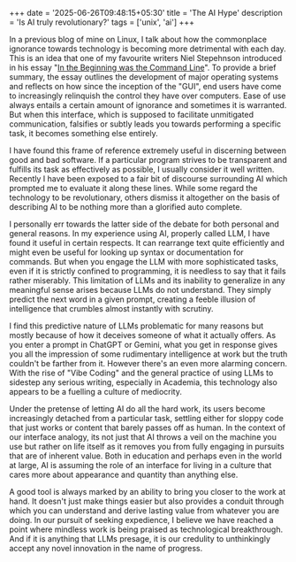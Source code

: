 +++
date = '2025-06-26T09:48:15+05:30'
title = 'The AI Hype'
description = 'Is AI truly revolutionary?'
tags = ['unix', 'ai']
+++

In a previous blog of mine on Linux, I talk about how the commonplace ignorance towards technology is becoming more detrimental with each day. This is an idea that one of my favourite writers Niel Stepehnson introduced in his essay "[In the Beginning was the Command Line](https://web.stanford.edu/class/cs81n/command.txt)". To provide a brief summary, the essay outlines the development of major operating systems and reflects on how since the inception of the "GUI", end users have come to increasingly relinquish the control they have over computers. Ease of use always entails a certain amount of ignorance and sometimes it is warranted. But when this interface, which is supposed to facilitate unmitigated communication, falsifies or subtly leads you towards performing a specific task, it becomes something else entirely. 

I have found this frame of reference extremely useful in discerning between good and bad software. If a particular program strives to be transparent and fulfills its task as effectively as possible, I usually consider it well written. Recently I have been exposed to a fair bit of discourse surrounding AI which prompted me to evaluate it along these lines. While some regard the technology to be revolutionary, others dismiss it altogether on the basis of describing AI to be nothing more than a glorified auto complete. 

I personally err towards the latter side of the debate for both personal and general reasons. In my experience using AI, properly called LLM, I have found it useful in certain respects. It can rearrange text quite efficiently and might even be useful for looking up syntax or documentation for commands. But when you engage the LLM with more sophisticated tasks, even if it is strictly confined to programming, it is needless to say that it fails rather miserably. This limitation of LLMs and its inability to generalize in any meaningful sense arises because LLMs do not understand. They simply predict the next word in a given prompt, creating a feeble illusion of intelligence that crumbles almost instantly with scrutiny. 

I find this predictive nature of LLMs problematic for many reasons but mostly because of how it deceives someone of what it actually offers. As you enter a prompt in ChatGPT or Gemini, what you get in response gives you all the impression of some rudimentary intelligence at work but the truth couldn't be farther from it. However there's an even more alarming concern. With the rise of "Vibe Coding" and the general practice of using LLMs to sidestep any serious writing, especially in Academia, this technology also appears to be a fuelling a culture of mediocrity. 

Under the pretense of letting AI do all the hard work, its users become increasingly detached from a particular task, settling either for sloppy code that just works or content that barely passes off as human. In the context of our interface analogy, its not just that AI throws a veil on the machine you use but rather on life itself as it removes you from fully engaging in pursuits that are of inherent value. Both in education and perhaps even in the world at large, AI is assuming the role of an interface for living in a culture that cares more about appearance and quantity than anything else.  

A good tool is always marked by an ability to bring you closer to the work at hand. It doesn't just make things easier but also provides a conduit through which you can understand and derive lasting value from whatever you are doing. In our pursuit of seeking expedience, I believe we have reached a point where mindless work is being praised as technological breakthrough. And if it is anything that LLMs presage, it is our credulity to unthinkingly accept any novel innovation in the name of progress. 
